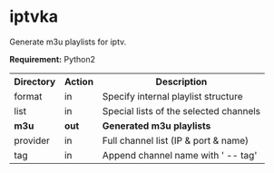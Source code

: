 iptvka
======
Generate m3u playlists for iptv.

**Requirement:** Python2
<table>
 <th>Directory</th><th>Action</th><th>Description</th>
 <tr><td>format</td><td>in</td><td>Specify internal playlist structure</td></tr>
 <tr><td>list</td><td>in</td><td>Special lists of the selected channels</td></tr>
 <tr><td><strong>m3u</strong></td><td><strong>out</strong></td><td><strong>Generated m3u playlists<strong></td></tr>
 <tr><td>provider</td><td>in</td><td>Full channel list (IP & port & name)</td></tr>
 <tr><td>tag</td><td>in</td><td>Append channel name with ' -- tag'</td></tr>
</table>


